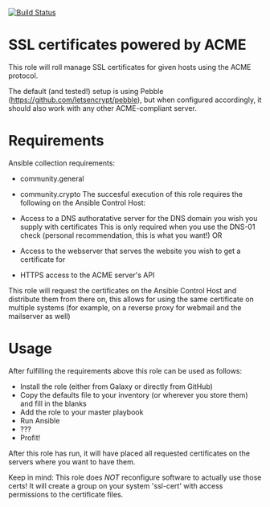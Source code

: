 [![Build Status](https://drone.element-networks.nl/api/badges/Element-Networks/ansible-role-acme_ssl/status.svg)](https://drone.element-networks.nl/Element-Networks/ansible-role-acme_ssl)


# SSL certificates powered by ACME
This role will roll manage SSL certificates for given hosts using the ACME
protocol.

The default (and tested!) setup is using Pebble (https://github.com/letsencrypt/pebble), but when configured
accordingly, it should also work with any other ACME-compliant server.

# Requirements
Ansible collection requirements:
* community.general
* community.crypto
The succesful execution of this role requires the following on the Ansible Control Host:

* Access to a DNS authoratative server for the DNS domain you wish you supply with certificates
  This is only required when you use the DNS-01 check (personal recommendation, this is what you want!)
 OR
* Access to the webserver that serves the website you wish to get a certificate for
* HTTPS access to the ACME server's API

This role will request the certificates on the Ansible Control Host and distribute them from there on, this allows for using the same certificate on multiple systems (for example, on a reverse proxy for webmail and the mailserver as well)

# Usage
After fulfilling the requirements above this role can be used as follows:

* Install the role (either from Galaxy or directly from GitHub)
* Copy the defaults file to your inventory (or wherever you store them) and
  fill in the blanks
* Add the role to your master playbook
* Run Ansible
* ???
* Profit!

After this role has run, it will have placed all requested certificates on the servers where you want to have them.

Keep in mind: This role does *NOT* reconfigure software to actually use those certs! It will create a group on your system 'ssl-cert' with access permissions to the certificate files.
